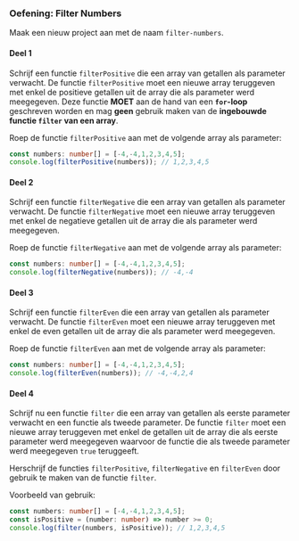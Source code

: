 ### Oefening: Filter Numbers

Maak een nieuw project aan met de naam `filter-numbers`.

#### Deel 1

Schrijf een functie `filterPositive` die een array van getallen als parameter verwacht. De functie `filterPositive` moet een nieuwe array teruggeven met enkel de positieve getallen uit de array die als parameter werd meegegeven. Deze functie **MOET** aan de hand van een **`for`-loop** geschreven worden en mag **geen** gebruik maken van de **ingebouwde functie `filter` van een array**.

Roep de functie `filterPositive` aan met de volgende array als parameter:

```typescript
const numbers: number[] = [-4,-4,1,2,3,4,5];
console.log(filterPositive(numbers)); // 1,2,3,4,5
```

#### Deel 2

Schrijf een functie `filterNegative` die een array van getallen als parameter verwacht. De functie `filterNegative` moet een nieuwe array teruggeven met enkel de negatieve getallen uit de array die als parameter werd meegegeven.

Roep de functie `filterNegative` aan met de volgende array als parameter:

```typescript
const numbers: number[] = [-4,-4,1,2,3,4,5];
console.log(filterNegative(numbers)); // -4,-4
```

#### Deel 3

Schrijf een functie `filterEven` die een array van getallen als parameter verwacht. De functie `filterEven` moet een nieuwe array teruggeven met enkel de even getallen uit de array die als parameter werd meegegeven.

Roep de functie `filterEven` aan met de volgende array als parameter:

```typescript
const numbers: number[] = [-4,-4,1,2,3,4,5];
console.log(filterEven(numbers)); // -4,-4,2,4
```

#### Deel 4

Schrijf nu een functie `filter` die een array van getallen als eerste parameter verwacht en een functie als tweede parameter. De functie `filter` moet een nieuwe array teruggeven met enkel de getallen uit de array die als eerste parameter werd meegegeven waarvoor de functie die als tweede parameter werd meegegeven `true` teruggeeft.

Herschrijf de functies `filterPositive`, `filterNegative` en `filterEven` door gebruik te maken van de functie `filter`.

Voorbeeld van gebruik:

```typescript
const numbers: number[] = [-4,-4,1,2,3,4,5];
const isPositive = (number: number) => number >= 0;
console.log(filter(numbers, isPositive)); // 1,2,3,4,5
```